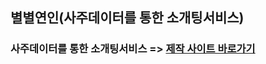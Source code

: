 ## 별별연인(사주데이터를 통한 소개팅서비스) 
### 사주데이터를 통한 소개팅서비스 => <a href="https://b3o2.vercel.app/">제작 사이트 바로가기</a>
